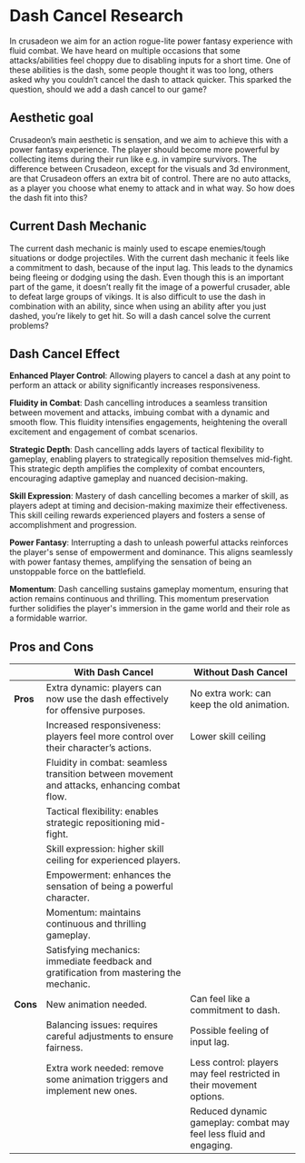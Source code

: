 # Dash Cancel Research
In crusadeon we aim for an action rogue-lite power fantasy experience with fluid combat. We have heard on multiple occasions that some attacks/abilities feel choppy due to disabling inputs for a short time. One of these abilities is the dash, some people thought it was too long, others asked why you couldn’t cancel the dash to attack quicker. This sparked the question, should we add a dash cancel to our game?

## Aesthetic goal
Crusadeon’s main aesthetic is sensation, and we aim to achieve this with a power fantasy experience. The player should become more powerful by collecting items during their run like e.g. in vampire survivors. The difference between Crusadeon, except for the visuals and 3d environment, are that Crusadeon offers an extra bit of control. There are no auto attacks, as a player you choose what enemy to attack and in what way. So how does the dash fit into this?

## Current Dash Mechanic
The current dash mechanic is mainly used to escape enemies/tough situations or dodge projectiles. With the current dash mechanic it feels like a commitment to dash, because of the input lag. This leads to the dynamics being fleeing or dodging using the dash. Even though this is an important part of the game, it doesn’t really fit the image of a powerful crusader, able to defeat large groups of vikings. It is also difficult to use the dash in combination with an ability, since when using an ability after you just dashed, you’re likely to get hit. So will a dash cancel solve the current problems?

## Dash Cancel Effect
**Enhanced Player Control**: Allowing players to cancel a dash at any point to perform an attack or ability significantly increases responsiveness.  

**Fluidity in Combat**: Dash cancelling introduces a seamless transition between movement and attacks, imbuing combat with a dynamic and smooth flow. This fluidity intensifies engagements, heightening the overall excitement and engagement of combat scenarios. 

**Strategic Depth**: Dash cancelling adds layers of tactical flexibility to gameplay, enabling players to strategically reposition themselves mid-fight. This strategic depth amplifies the complexity of combat encounters, encouraging adaptive gameplay and nuanced decision-making.  

**Skill Expression**: Mastery of dash cancelling becomes a marker of skill, as players adept at timing and decision-making maximize their effectiveness. This skill ceiling rewards experienced players and fosters a sense of accomplishment and progression. 

**Power Fantasy**: Interrupting a dash to unleash powerful attacks reinforces the player's sense of empowerment and dominance. This aligns seamlessly with power fantasy themes, amplifying the sensation of being an unstoppable force on the battlefield. 

**Momentum**: Dash cancelling sustains gameplay momentum, ensuring that action remains continuous and thrilling. This momentum preservation further solidifies the player's immersion in the game world and their role as a formidable warrior.  

## Pros and Cons
|                	| **With Dash Cancel**                                                                                     	| **Without Dash Cancel**                                             |
|-----------------|-----------------------------------------------------------------------------------------------------------|---------------------------------------------------------------------|
| **Pros**       	| Extra dynamic: players can now use the dash effectively for offensive purposes.                          	| No extra work: can keep the old animation.                       	  |
|                	| Increased responsiveness: players feel more control over their character’s actions.                     	| Lower skill ceiling                                                 |
|                	| Fluidity in combat: seamless transition between movement and attacks, enhancing combat flow.             	|                                                                     |
|                	| Tactical flexibility: enables strategic repositioning mid-fight.                                         	|                                                                     |
|                	| Skill expression: higher skill ceiling for experienced players.                                          	|                                                                     |
|                	| Empowerment: enhances the sensation of being a powerful character.                                       	|                                                                     |
|                	| Momentum: maintains continuous and thrilling gameplay.                                                   	|                                                                     |
|                	| Satisfying mechanics: immediate feedback and gratification from mastering the mechanic.                  	|                                                                     |
| **Cons**       	| New animation needed.                                                                                    	| Can feel like a commitment to dash.                               	|
|                	| Balancing issues: requires careful adjustments to ensure fairness.                                       	| Possible feeling of input lag.                                    	|
|                	| Extra work needed: remove some animation triggers and implement new ones.                                	| Less control: players may feel restricted in their movement options.|
|                	|                                                                                                           | Reduced dynamic gameplay: combat may feel less fluid and engaging.	|







